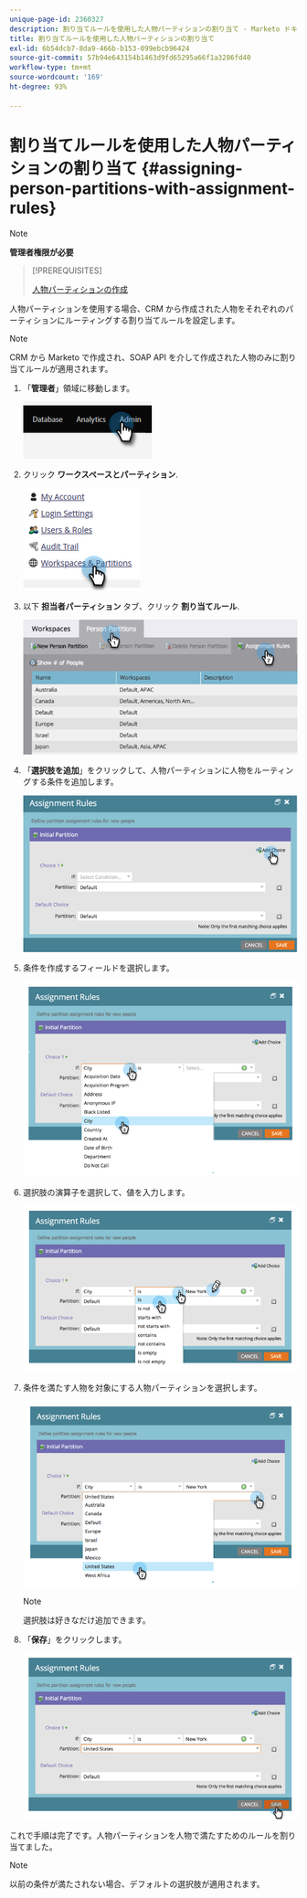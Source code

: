 ```yaml
---
unique-page-id: 2360327
description: 割り当てルールを使用した人物パーティションの割り当て - Marketo ドキュメント - 製品ドキュメント
title: 割り当てルールを使用した人物パーティションの割り当て
exl-id: 6b54dcb7-8da9-466b-b153-099ebcb96424
source-git-commit: 57b94e643154b1463d9fd65295a66f1a3286fd40
workflow-type: tm+mt
source-wordcount: '169'
ht-degree: 93%

---
```


# 割り当てルールを使用した人物パーティションの割り当て {#assigning-person-partitions-with-assignment-rules}

>[!NOTE]
>
>**管理者権限が必要**

>[!PREREQUISITES]
>
>[人物パーティションの作成](/help/marketo/product-docs/administration/workspaces-and-person-partitions/create-a-person-partition.md)

人物パーティションを使用する場合、CRM から作成された人物をそれぞれのパーティションにルーティングする割り当てルールを設定します。

>[!NOTE]
>
>CRM から Marketo で作成され、SOAP API を介して作成された人物のみに割り当てルールが適用されます。

1. 「**管理者**」領域に移動します。

   ![](assets/assigning-person-partitions-with-assignment-rules-1.png)

1. クリック **ワークスペースとパーティション**.

   ![](assets/assigning-person-partitions-with-assignment-rules-2.png)

1. 以下 **担当者パーティション** タブ、クリック **割り当てルール**.

   ![](assets/assigning-person-partitions-with-assignment-rules-3.png)

1. 「**選択肢を追加**」をクリックして、人物パーティションに人物をルーティングする条件を追加します。

   ![](assets/assigning-person-partitions-with-assignment-rules-4.png)

1. 条件を作成するフィールドを選択します。

   ![](assets/assigning-person-partitions-with-assignment-rules-5.png)

1. 選択肢の演算子を選択して、値を入力します。

   ![](assets/assigning-person-partitions-with-assignment-rules-6.png)

1. 条件を満たす人物を対象にする人物パーティションを選択します。

   ![](assets/assigning-person-partitions-with-assignment-rules-7.png)

   >[!NOTE]
   >
   >選択肢は好きなだけ追加できます。

1. 「**保存**」をクリックします。

   ![](assets/assigning-person-partitions-with-assignment-rules-8.png)

これで手順は完了です。人物パーティションを人物で満たすためのルールを割り当てました。

>[!NOTE]
>
>以前の条件が満たされない場合、デフォルトの選択肢が適用されます。
